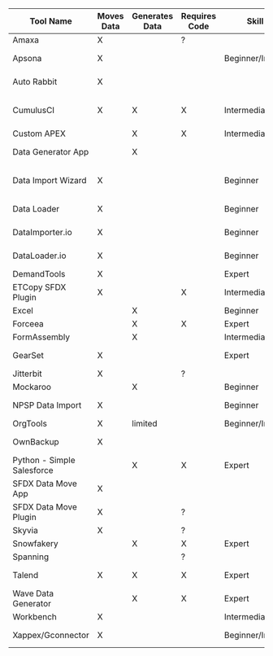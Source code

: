 |Tool Name                 |Moves Data|Generates Data|Requires Code|Skill Level          |Fees/License                         |Reference/Link                                                                                                                    |
|--------------------------|----------|--------------|-------------|---------------------|-------------------------------------|----------------------------------------------------------------------------------------------------------------------------------|
|Amaxa                     |X         |              |?            |                     |Open Source                          |https://github.com/davidmreed/amaxa                                                                                               |
|Apsona                    |X         |              |             |Beginner/Intermediate|Trial available/ Commercial          |http://apsona.com/pages/sfdc/index.html                                                                                           |
|Auto Rabbit               |X         |              |             |                     |Commercial backup + devops           |https://www.autorabit.com/vault-data-backup-recovery/                                                                             |
|CumulusCI                 |X         |X             |X            |Intermediate         |Open Source                          |https://trailhead.salesforce.com/content/learn/modules/data-management-with-cumulusci?trail_id=build-applications-with-cumulusci  |
|Custom APEX               |          |X             |X            |Intermediate         |Free                                 |                                                                                                                                  |
|Data Generator App        |          |X             |             |                     |Free                                 |https://appexchange.salesforce.com/appxListingDetail?listingId=a0N3A00000GBhE8UAL                                                 |
|Data Import Wizard        |X         |              |             |Beginner             |Free                                 |https://trailhead.salesforce.com/en/content/learn/projects/import-and-export-with-data-management-tools/use-the-data-import-wizard|
|Data Loader               |X         |              |             |Beginner             |Free                                 |https://help.salesforce.com/articleView?id=data_loader.htm&type=5                                                                 |
|DataImporter.io           |X         |              |             |Beginner             |1K records free per month/ Commercial|https://www.dataimporter.io/, https://www.youtube.com/watch?v=8dhvHaTt0eo                                                         |
|DataLoader.io             |X         |              |             |Beginner             |Freemium (limited free functionality)|https://dataloader.io/                                                                                                            |
|DemandTools               |X         |              |             |Expert               |                                     |https://www.validity.com/products/demandtools/                                                                                    |
|ETCopy SFDX Plugin        |X         |              |X            |Intermediate         |Open Source                          |https://github.com/eltoroit/ETCopyData                                                                                            |
|Excel                     |          |X             |             |Beginner             |Requires MS Office                   |                                                                                                                                  |
|Forceea                   |          |X             |X            |Expert               |Open Source                          |https://github.com/Forceea/Forceea-data-factory                                                                                   |
|FormAssembly              |          |X             |             |Intermediate         |                                     |https://www.formassembly.com/                                                                                                     |
|GearSet                   |X         |              |             |Expert               |from US$150/user/month               |https://gearset.com/product/data-deploy/                                                                                          |
|Jitterbit                 |X         |              |?            |                     |                                     |https://www.jitterbit.com/solutions/salesforce-integration/                                                                       |
|Mockaroo                  |          |X             |             |Beginner             |                                     |https://www.mockaroo.com/                                                                                                         |
|NPSP Data Import          |X         |              |             |Beginner             |Open Source                          |https://powerofus.force.com/s/article/NPSP-How-the-Import-Process-Works                                                           |
|OrgTools                  |X         |limited       |             |Beginner/Intermediate|Commercial                           |https://www.sfapex.com/orgtools/                                                                                                  |
|OwnBackup                 |X         |              |             |                     |Commercial                           |https://www.ownbackup.com/salesforce-sandbox-seeding-solutions                                                                    |
|Python - Simple Salesforce|          |X             |X            |Expert               |Open Source                          |https://pypi.org/project/simple-salesforce/                                                                                       |
|SFDX Data Move App        |X         |              |             |                     |Open Source                          |https://github.com/forcedotcom/SFDX-Data-Move-Utility-Desktop-App                                                                 |
|SFDX Data Move Plugin     |X         |              |?            |                     |Open Source                          |https://github.com/forcedotcom/SFDX-Data-Move-Utility                                                                             |
|Skyvia                    |X         |              |?            |                     |                                     |https://skyvia.com/data-integration/salesforce-data-loader                                                                        |
|Snowfakery                |          |X             |X            |Expert               |Open Source                          |https://snowfakery.readthedocs.io/en/latest/                                                                                      |
|Spanning                  |          |              |?            |                     |                                     |https://spanning.com/products/salesforce-backup/                                                                                  |
|Talend                    |X         |X             |X            |Expert               |Open Source Community Edition        |https://www.talend.com/products/talend-open-studio/                                                                               |
|Wave Data Generator       |          |X             |X            |Expert               |                                     |https://github.com/ttse-sfdc/sfdc-wave-data-generator                                                                             |
|Workbench                 |X         |              |             |Intermediate         |Free                                 |https://workbench.developerforce.com/login.php                                                                                    |
|Xappex/Gconnector         |X         |              |             |Beginner/Intermediate|Trial available/ Commercial          |                                                                                                                                  |
